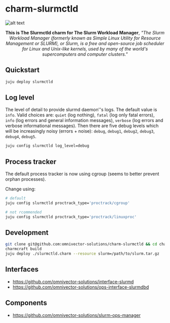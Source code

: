 # charm-slurmctld
  
![alt text](.github/slurm.png)

<p align="center"><b>This is The Slurmctld charm for The Slurm Workload Manager</b>, <i>"The Slurm Workload Manager (formerly known as Simple Linux Utility for Resource Management or SLURM), or Slurm, is a free and open-source job scheduler for Linux and Unix-like kernels, used by many of the world's supercomputers and computer clusters."</i></p>

## Quickstart
```bash
juju deploy slurmctld
```

## Log level
The level of detail to provide slurmd daemon''s logs. The default value is `info`. Valid choices are: `quiet` (log nothing), `fatal` (log only fatal errors), `info` (log errors and general information messages), `verbose` (log errors and verbose informational messages). Then there are five debug levels which will be increasingly noisy (errors + noise): `debug`, `debug1`, `debug2`, `debug3`, `debug4`, `debug5`.

```bash
juju config slurmctld log_level=debug
```

## Process tracker
The default process tracker is now using cgroup (seems to better prevent orphan processes).

Change using:

```bash
# default
juju config slurmctld proctrack_type='proctrack/cgroup'

# not rcommended
juju config slurmctld proctrack_type='proctrack/linuxproc'
```

## Development
```bash
git clone git@github.com:omnivector-solutions/charm-slurmctld && cd charm-slurmctld
charmcraft build
juju deploy ./slurmctld.charm --resource slurm=/path/to/slurm.tar.gz
```
## Interfaces
- https://github.com/omnivector-solutions/interface-slurmd
- https://github.com/omnivector-solutions/ops-interface-slurmdbd

## Components
- https://github.com/omnivector-solutions/slurm-ops-manager
